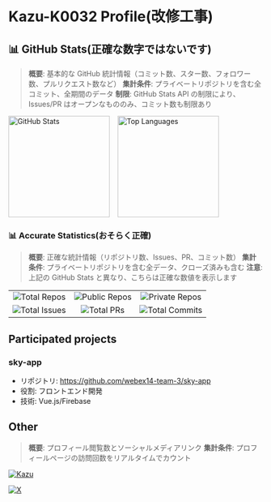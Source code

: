 # Kazu-K0032 Profile(改修工事)

## 📊 GitHub Stats(正確な数字ではないです)

> **概要**: 基本的な GitHub 統計情報（コミット数、スター数、フォロワー数、プルリクエスト数など）
> **集計条件**: プライベートリポジトリを含む全コミット、全期間のデータ
> **制限**: GitHub Stats API の制限により、Issues/PR はオープンなもののみ、コミット数も制限あり

<div style="display: flex; column-gap: 16px;">
  <img alt="GitHub Stats" height="200" src="https://github-readme-stats.vercel.app/api?username=Kazu-K0032&show_icons=true&count_private=true&theme=tokyonight&hide_border=true&include_all_commits=true&show_issues=true&show_prs=true" />
  <img alt="Top Languages" height="200" src="https://github-readme-stats.vercel.app/api/top-langs/?username=Kazu-K0032&layout=compact&theme=tokyonight&hide_border=true&count_private=true" />
</div>

### 📊 Accurate Statistics(おそらく正確)

> **概要**: 正確な統計情報（リポジトリ数、Issues、PR、コミット数）
> **集計条件**: プライベートリポジトリを含む全データ、クローズ済みも含む
> **注意**: 上記の GitHub Stats と異なり、こちらは正確な数値を表示します

<table>
<tr>
<td align="center">
  <img src="https://img.shields.io/endpoint?url=https%3A%2F%2Fraw.githubusercontent.com%2FKazu-K0032%2FKazu-K0032%2Fmain%2Fbadge%2Ftotal-repos.json" alt="Total Repos" />
</td>
<td align="center">
  <img src="https://img.shields.io/endpoint?url=https%3A%2F%2Fraw.githubusercontent.com%2FKazu-K0032%2FKazu-K0032%2Fmain%2Fbadge%2Fpublic-repos.json" alt="Public Repos" />
</td>
<td align="center">
  <img src="https://img.shields.io/endpoint?url=https%3A%2F%2Fraw.githubusercontent.com%2FKazu-K0032%2FKazu-K0032%2Fmain%2Fbadge%2Fprivate-repos.json" alt="Private Repos" />
</td>
</tr>
<tr>
<td align="center">
  <img src="https://img.shields.io/endpoint?url=https://raw.githubusercontent.com/Kazu-K0032/Kazu-K0032/main/badge/total-issues.json" alt="Total Issues" />
</td>
<td align="center">
  <img src="https://img.shields.io/endpoint?url=https://raw.githubusercontent.com/Kazu-K0032/Kazu-K0032/main/badge/total-prs.json" alt="Total PRs" />
</td>
<td align="center">
  <img src="https://img.shields.io/endpoint?url=https%3A%2F%2Fraw.githubusercontent.com%2FKazu-K0032%2FKazu-K0032%2Fmain%2Fbadge%2Ftotal-commits.json" alt="Total Commits" />
</td>
</tr>
</table>

## Participated projects

### sky-app

- リポジトリ: https://github.com/webex14-team-3/sky-app
- 役割: フロントエンド開発
- 技術: Vue.js/Firebase

## Other

> **概要**: プロフィール閲覧数とソーシャルメディアリンク
> **集計条件**: プロフィールページの訪問回数をリアルタイムでカウント

<p align="left">
  <a href="https://github.com/Kazu-K0032/Kazu">
    <img src="https://komarev.com/ghpvc/?username=Kazu" alt="Kazu" />
  </a>
</p>

<p align="left">
  <a href="https://twitter.com/Cookie_Kazu24">
    <img src="https://img.shields.io/badge/X-000000?style=for-the-badge&logo=x&logoColor=white" alt="X" />
  </a>
</p>
